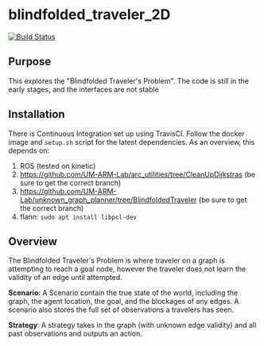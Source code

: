 # blindfolded_traveler_2D

[![Build Status](https://travis-ci.com/UM-ARM-Lab/blindfolded_traveler_2D.svg?branch=master)](https://travis-ci.com/UM-ARM-Lab/blindfolded_traveler_2D)


## Purpose
This explores the "Blindfolded Traveler's Problem". The code is still in the early stages, and the interfaces are not stable

## Installation
There is Continuous Integration set up using TravisCI. Follow the docker image and `setup.sh` script for the latest dependencies.
As an overview, this depends on:

1. ROS (tested on kinetic)
1. https://github.com/UM-ARM-Lab/arc_utilities/tree/CleanUpDijkstras (be sure to get the correct branch)
2. https://github.com/UM-ARM-Lab/unknown_graph_planner/tree/BlindfoldedTraveler (be sure to get the correct branch)
3. flann: `sudo apt install libpcl-dev`

## Overview

The Blindfolded Traveler's Problem is where traveler on a graph is attempting to reach a goal node, however the traveler does not learn the validity of an edge until attempted. 

**Scenario**: A Scenario contain the true state of the world, including the graph, the agent location, the goal, and the blockages of any edges. A scenario also stores the full set of observations a travelers has seen.

**Strategy**: A strategy takes in the graph (with unknown edge validity) and all past observations and outputs an action.
